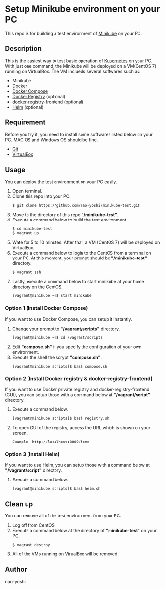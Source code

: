 # Setup Minikube environment on your PC
This repo is for building a test environment of [Minikube](https://github.com/kubernetes/minikube/) on your PC.


## Description
This is the easiest way to test basic operation of [Kubernetes](https://kubernetes.io/) on your PC. With just one command, the Minikube will be deployed on a VM(CentOS 7) running on VirtualBox. The VM inclueds several softwares such as:
- Minikube
- [Docker](https://www.docker.com/)
- [Docker Compose](https://docs.docker.com/compose/)
- [Docker Registry](https://docs.docker.com/registry/) (optional)
- [docker-registry-frontend](https://hub.docker.com/r/konradkleine/docker-registry-frontend/) (optional)
- [Helm](https://helm.sh/) (optional)


## Requirement
Before you try it, you need to install some softwares listed below on your PC. MAC OS and Windows OS should be fine.
- [Git](https://git-scm.com/)
- [VirtualBox](https://www.virtualbox.org/)


## Usage
You can deploy the test environment on your PC easily.

1. Open terminal.
2. Clone this repo into your PC.
   ```
   $ git clone https://github.com/nao-yoshi/minikube-test.git
   ```
3. Move to the directory of this repo **"/minikube-test"**.
4. Execute a command below to build the test environment.
   ```
   $ cd minikube-test
   $ vagrant up
   ```
5. Wate for 5 to 10 minutes. After that, a VM (CentOS 7) will be deployed on VirtualBox. 
6. Execute a command below to login to the CentOS from a terminal on your PC. At this moment, your prompt should be **"/minikube-test"** directory.
   ```
   $ vagrant ssh
   ```
7. Lastly, execute a command below to start minikube at your home directory on the CentOS.
   ```
   [vagrant@minikube ~]$ start minikube
   ```

### Option 1 (Install Docker Compose)
If you want to use Docker Compose, you can setup it instantly.

1. Change your prompt to **"/vagrant/scripts"** directory.
   ```
   [vagrant@minikube ~]$ cd /vagrant/scripts
   ```
2. Edit **"compose.sh"** if you specify the configuration of your own environment.
3. Execute the shell the scrypt **"compose.sh"**.
   ```
   [vagrant@minikube scripts]$ bash compose.sh
   ```


### Option 2 (Install Docker registry & docker-registry-frontend)
If you want to use Docker private registry and docker-registry-frontend (GUI), you can setup those with a command below at **"/vagrant/script"** directory.

1. Execute a command below.
   ```
   [vagrant@minikube scripts]$ bash registry.sh
   ```
2. To open GUI of the registry, access the URL which is shown on your screen.
   ```
   Example  http://localhost:8000/home
   ```


### Option 3 (Install Helm)
If you want to use Helm, you can setup those with a command below at **"/vagrant/script"** directory.

1. Execute a command below.
   ```
   [vagrant@minikube scripts]$ bash helm.sh
   ```


## Clean up
You can remove all of the test environment from your PC.

1. Log off from CentOS.
2. Execute a command below at the directory of **"minikube-test"** on your PC.
   ```
   $ vagrant destroy
   ```
3. All of the VMs running on VirualBox will be removed.


## Author
nao-yoshi
